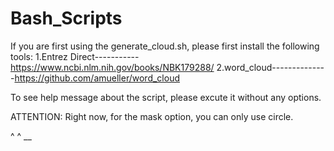 # Bash_Scripts
If you are first using the generate_cloud.sh, please first install the following tools:
1.Entrez Direct-----------https://www.ncbi.nlm.nih.gov/books/NBK179288/
2.word_cloud--------------https://github.com/amueller/word_cloud

To see help message about the script, please excute it without any options.

ATTENTION: Right now, for the mask option, you can only use circle.


^    ^
  __

